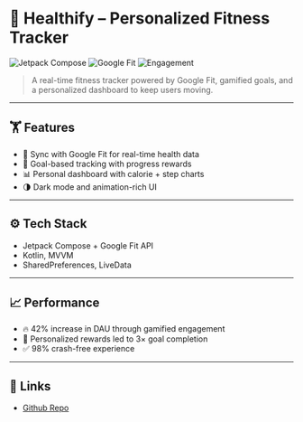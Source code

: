 # 🏃 Healthify – Personalized Fitness Tracker

![Jetpack Compose](https://img.shields.io/badge/Jetpack_Compose-UI-green)
![Google Fit](https://img.shields.io/badge/Google_Fit-Integrated-red)
![Engagement](https://img.shields.io/badge/Engagement+42%25-blue)

> A real-time fitness tracker powered by Google Fit, gamified goals, and a personalized dashboard to keep users moving.

---

## 🏋️ Features

- 🧠 Sync with Google Fit for real-time health data
- 🏅 Goal-based tracking with progress rewards
- 📊 Personal dashboard with calorie + step charts
- 🌗 Dark mode and animation-rich UI

---

## ⚙️ Tech Stack

- Jetpack Compose + Google Fit API
- Kotlin, MVVM
- SharedPreferences, LiveData

---

## 📈 Performance

- 🔥 42% increase in DAU through gamified engagement
- 🧠 Personalized rewards led to 3× goal completion
- ✅ 98% crash-free experience

---

## 🔗 Links

- [Github Repo](https://github.com/nishantmodi92/healthify)
